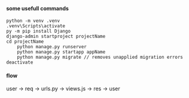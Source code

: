 #### some usefull commands
```
python -m venv .venv
.venv\Scripts\activate
py -m pip install Django
django-admin startproject projectName
cd projectName
    python manage.py runserver
    python manage.py startapp appName
    python manage.py migrate // removes unapplied migration errors
deactivate
```

#### flow
user -> req -> urls.py -> views.js -> res -> user